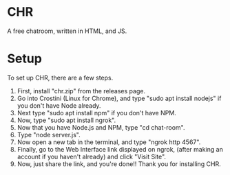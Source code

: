 # CHR
A free chatroom, written in HTML, and JS.
# Setup
To set up CHR, there are a few steps.
1. First, install "chr.zip" from the releases page.
2. Go into Crostini (Linux for Chrome), and type "sudo apt install nodejs" if you don't have Node already.
3. Next type "sudo apt install npm" if you don't have NPM.
4. Now, type "sudo apt install ngrok".
5. Now that you have Node.js and NPM, type "cd chat-room".
6. Type "node server.js".
7. Now open a new tab in the terminal, and type "ngrok http 4567".
8. Finally, go to the Web Interface link displayed on ngrok, (after making an account if you haven't already) and click "Visit Site".
9. Now, just share the link, and you're done!!
Thank you for installing CHR.
